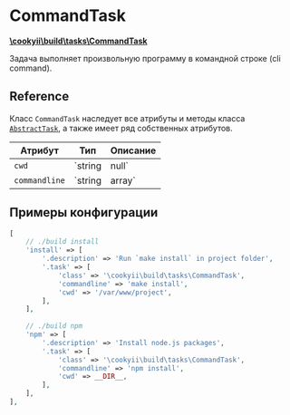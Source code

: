 CommandTask
===========

[**\cookyii\build\tasks\CommandTask**][]

Задача выполняет произвольную программу в командной строке (cli command).

Reference
---------

Класс `CommandTask` наследует все атрибуты и методы класса [`AbstractTask`][], а также имеет ряд собственных атрибутов.

| Атрибут | Тип | Описание | 
| ------- | --- | -------- |
| `cwd` | `string|null` | Путь директории, в которой будут выполняться команды. |
| `commandline` | `string|array` | Одна команда или массив команд, которые необходимо выполнить в `cli`. |

Примеры конфигурации
--------------------
```php
[
    // ./build install
    'install' => [
        '.description' => 'Run `make install` in project folder',
        '.task' => [
            'class' => '\cookyii\build\tasks\CommandTask',
            'commandline' => 'make install',
            'cwd' => '/var/www/project',
        ],
    ],
    
    // ./build npm
    'npm' => [
        '.description' => 'Install node.js packages',
        '.task' => [
            'class' => '\cookyii\build\tasks\CommandTask',
            'commandline' => 'npm install',
            'cwd' => __DIR__,
        ],
    ],
],
```

[**\cookyii\build\tasks\CommandTask**]: https://github.com/cookyii/build/blob/master/tasks/CommandTask.php
[`AbstractTask`]: 03-reference-abstract-task.md